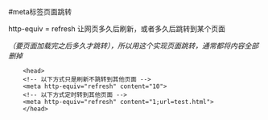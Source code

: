 #meta标签页面跳转

http-equiv = refresh 让网页多久后刷新，或者多久后跳转到某个页面 

*（要页面加载完之后多久才跳转），所以用这个实现页面跳转，通常都将内容全部删掉*

```
    <head>
    <!-- 以下方式只是刷新不跳转到其他页面 -->
    <meta http-equiv="refresh" content="10">
    <!-- 以下方式定时转到其他页面 -->
    <meta http-equiv="refresh" content="1;url=test.html"> 
    </head>
```